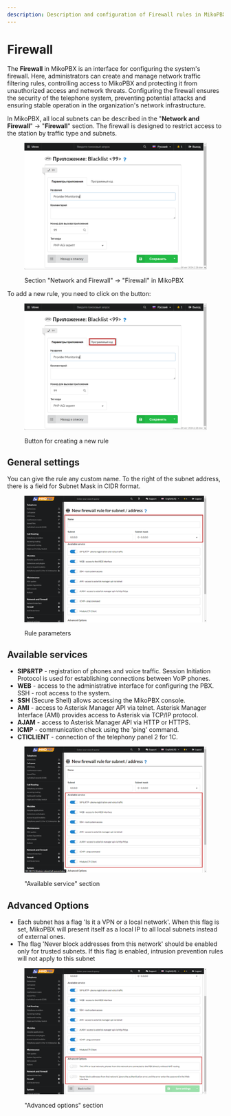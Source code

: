 ```yaml
---
description: Description and configuration of Firewall rules in MikoPBX
---
```


# Firewall

The **Firewall** in MikoPBX is an interface for configuring the system's firewall. Here, administrators can create and manage network traffic filtering rules, controlling access to MikoPBX and protecting it from unauthorized access and network threats. Configuring the firewall ensures the security of the telephone system, preventing potential attacks and ensuring stable operation in the organization's network infrastructure.

In MikoPBX, all local subnets can be described in the "**Network and Firewall**" → "**Firewall**" section. The firewall is designed to restrict access to the station by traffic type and subnets.

<figure><img src="../../.gitbook/assets/new1 (4).png" alt=""><figcaption><p>Section "Network and Firewall" -> "Firewall" in MikoPBX</p></figcaption></figure>

To add a new rule, you need to click on the button:

<figure><img src="../../.gitbook/assets/new2 (2).png" alt=""><figcaption><p>Button for creating a new rule</p></figcaption></figure>

## General settings

You can give the rule any custom name. To the right of the subnet address, there is a field for Subnet Mask in CIDR format.&#x20;

<figure><img src="../../.gitbook/assets/new3 (1).png" alt=""><figcaption><p>Rule parameters</p></figcaption></figure>

## Available services

* **SIP\&RTP** - registration of phones and voice traffic. Session Initiation Protocol is used for establishing connections between VoIP phones.
* &#x20;**WEB** - access to the administrative interface for configuring the PBX. SSH - root access to the system.&#x20;
* **SSH** (Secure Shell) allows accessing the MikoPBX console.
* &#x20;**AMI** - access to Asterisk Manager API via telnet. Asterisk Manager Interface (AMI) provides access to Asterisk via TCP/IP protocol.&#x20;
* **AJAM** - access to Asterisk Manager API via HTTP or HTTPS.
* &#x20;**ICMP** - communication check using the 'ping' command.&#x20;
* **CTICLIENT** - connection of the telephony panel 2 for 1C.

<figure><img src="../../.gitbook/assets/new4.png" alt=""><figcaption><p>"Available service" section</p></figcaption></figure>

## Advanced Options

* Each subnet has a flag 'Is it a VPN or a local network'. When this flag is set, MikoPBX will present itself as a local IP to all local subnets instead of external ones.&#x20;
* The flag 'Never block addresses from this network' should be enabled only for trusted subnets. If this flag is enabled, intrusion prevention rules will not apply to this subnet

<figure><img src="../../.gitbook/assets/new5.png" alt=""><figcaption><p>"Advanced options" section</p></figcaption></figure>
